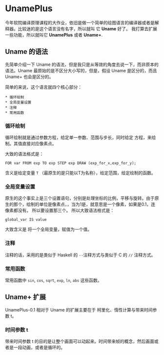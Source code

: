 # UnamePlus

今年软院编译原理课程的大作业，依旧是做一个简单的绘图语言的编译器或者是解释器。比较迷的是这个语言没有名字，所以就叫 它 **Uname** 好了。
我打算去扩展一些功能，所以就叫它 **UnamePlus** 或者 **Uname+**.

## Uname 的语法

先简单介绍一下 Uname 的语法，但是我只是从等效的角度去说一下，而非原本的语法。Uname 最原始的是不区分大小写的，但是，假设 Uname 是区分的，而且
Uname+ 也会是区分的。

简单的来说，这个语言就四个核心部分：

	* 循环绘制
	* 全局变量设置
	* 注释
	* 常用函数
	
### 循环绘制

循环绘制就是通过参数方程，给定单一参数、范围与步长，同时给定 方程，来绘制。其值直接对应像素点。

大致的语法格式是：

```
FOR var FROM exp TO exp STEP exp DRAW (exp_for_x,exp_for_y);
```

含义是给定变量 `T` （最原生的是只能以T为名称），给定范围，给定绘制的函数。

### 全局变量设置

原生的这个事实上是三个设置语句，分别是处理坐标的比例，平移与旋转。由于原生的那个，绘制的单位是像素点，，当为1是，就意思是一个像素，如果是0.1，连像素都没有。
所以要设置那三个。
所以大致语法格式是：

```
global_var IS value
```

大致含义是 将一个全局变量，赋值为一个值。

### 注释

注释的话，采用的是类似于 Haskell 的 `--`注释方式与类似于 C 的 `//` 注释方式。

### 常用函数

常用函数中 `sin`, `cos`, `sqrt`, `exp`, `ln`, `abs` 这些函数。


## Uname+ 扩展

UnamePlus-0.1 相对于 Uname 的扩展主要在于 柯里化、惰性计算与带来时间参数 t。 

### 时间参数 t

带来时间参数 t 的目的是让整个画面可以动起来。时间带来帧的概念，然后画面或者是一段动画，或者是循环的。

